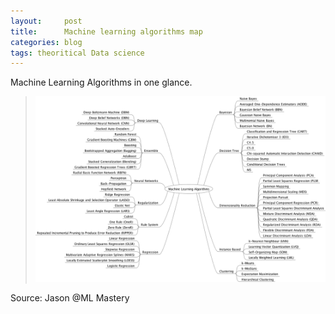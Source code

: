 ```yaml
---
layout:     post
title:      Machine learning algorithms map
categories: blog  
tags: theoritical Data science
---
```



Machine Learning Algorithms in one glance.

<!--more-->


> ![mlalgo](/assets/images/projects/MachineLearningAlgorithms.png) 

Source: Jason @ML Mastery 